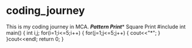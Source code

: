 # coding_journey
This is my coding journey in MCA.
*********Pattern Print**********
Square Print 
#include<iostream>
int main()
{
int i,j;
for(i=1;i<=5;i++)
{
for(j=1;j<=5;j++)
{
cout<<"*";
}
}cout<<endl;
return 0;
}

